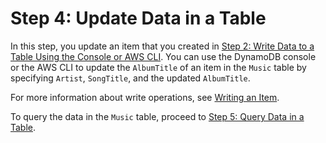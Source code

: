 # Step 4: Update Data in a Table<a name="getting-started-step-4"></a>

In this step, you update an item that you created in [Step 2: Write Data to a Table Using the Console or AWS CLI](getting-started-step-2.md)\. You can use the DynamoDB console or the AWS CLI to update the `AlbumTitle` of an item in the `Music` table by specifying `Artist`, `SongTitle`, and the updated `AlbumTitle`\. 

For more information about write operations, see [Writing an Item](WorkingWithItems.md#WorkingWithItems.WritingData)\. 

To query the data in the `Music` table, proceed to [Step 5: Query Data in a Table](getting-started-step-5.md)\.